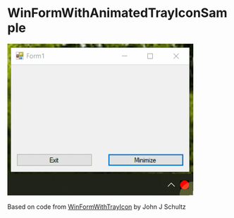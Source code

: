# WinFormWithAnimatedTrayIconSample

![screenshot](screenshot.gif)

Based on code from [WinFormWithTrayIcon](https://github.com/rambotech/WinFormWithTrayIcon) by John J Schultz
